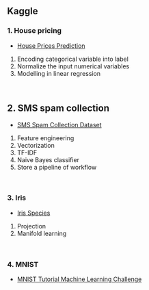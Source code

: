 ## Kaggle

### 1. House pricing

- [House Prices Prediction](https://www.kaggle.com/code/ataneja2/house-prices-prediction/notebook)

1. Encoding categorical variable into label
2. Normalize the input numerical variables 
3. Modelling in linear regression

<br/>

## 2. SMS spam collection

- [SMS Spam Collection Dataset](https://www.kaggle.com/datasets/uciml/sms-spam-collection-dataset?datasetId=483&sortBy=voteCount)

1. Feature engineering
2. Vectorization
3. TF-IDF
4. Naive Bayes classifier 
5. Store a pipeline of workflow

<br/>

### 3. Iris

- [Iris Species](https://www.kaggle.com/datasets/uciml/iris)

1. Projection
2. Manifold learning

<br/>

### 4. MNIST

- [MNIST Tutorial Machine Learning Challenge](https://www.kaggle.com/c/mnist-tutorial-machine-learning-challenge)

